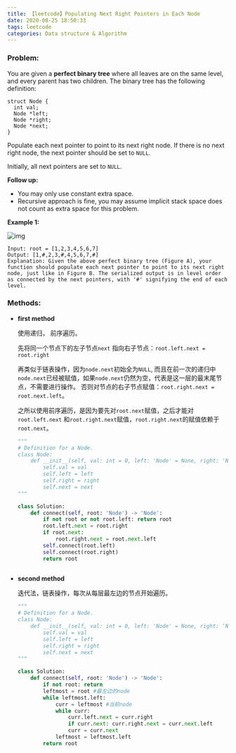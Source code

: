 ```yaml
---
title: 【leetcode】Populating Next Right Pointers in Each Node
date: 2020-08-25 18:50:33
tags: leetcode
categories: Data structure & Algorithm
---
```


### Problem:

You are given a **perfect binary tree** where all leaves are on the same level, and every parent has two children. The binary tree has the following definition:

```
struct Node {
  int val;
  Node *left;
  Node *right;
  Node *next;
}
```

Populate each next pointer to point to its next right node. If there is no next right node, the next pointer should be set to `NULL`.

Initially, all next pointers are set to `NULL`.

 <!-- more -->

**Follow up:**

- You may only use constant extra space.
- Recursive approach is fine, you may assume implicit stack space does not count as extra space for this problem.

 

**Example 1:**

![img](https://assets.leetcode.com/uploads/2019/02/14/116_sample.png)

```
Input: root = [1,2,3,4,5,6,7]
Output: [1,#,2,3,#,4,5,6,7,#]
Explanation: Given the above perfect binary tree (Figure A), your function should populate each next pointer to point to its next right node, just like in Figure B. The serialized output is in level order as connected by the next pointers, with '#' signifying the end of each level.
```

### Methods:

* **first method**

  使用递归， 前序遍历。 

  先将同一个节点下的左子节点`next` 指向右子节点：`root.left.next = root.right`

  再类似于链表操作，因为`node.next`初始全为`NULL`, 而且在前一次的递归中`node.next`已经被赋值，如果`node.next`仍然为空，代表是这一层的最末尾节点，不需要进行操作。 否则对节点的右子节点赋值：`root.right.next = root.next.left`。 

  之所以使用前序遍历，是因为要先对`root.next`赋值，之后才能对`root.left.next` 和`root.right.next`赋值，`root.right.next`的赋值依赖于`root.next`。

  ```python
  """
  # Definition for a Node.
  class Node:
      def __init__(self, val: int = 0, left: 'Node' = None, right: 'Node' = None, next: 'Node' = None):
          self.val = val
          self.left = left
          self.right = right
          self.next = next
  """
  
  class Solution:
      def connect(self, root: 'Node') -> 'Node':
          if not root or not root.left: return root
          root.left.next = root.right
          if root.next:
              root.right.next = root.next.left
          self.connect(root.left)
          self.connect(root.right)
          return root
          
  ```

* **second method**

  迭代法，链表操作，每次从每层最左边的节点开始遍历。

  ```python
  """
  # Definition for a Node.
  class Node:
      def __init__(self, val: int = 0, left: 'Node' = None, right: 'Node' = None, next: 'Node' = None):
          self.val = val
          self.left = left
          self.right = right
          self.next = next
  """
  
  class Solution:
      def connect(self, root: 'Node') -> 'Node':
          if not root: return
          leftmost = root #最左边的node
          while leftmost.left:
              curr = leftmost #当前node
              while curr:
                  curr.left.next = curr.right
                  if curr.next: curr.right.next = curr.next.left
                  curr = curr.next
              leftmost = leftmost.left
          return root
  ```

  

  